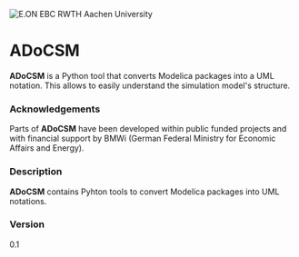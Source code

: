 ![E.ON EBC RWTH Aachen University](./AixLib/Resources/Images/EBC_Logo.png)


ADoCSM
======

**ADoCSM** is a Python tool that converts Modelica packages into a UML notation. This allows to easily understand the simulation model's structure.

### Acknowledgements

Parts of **ADoCSM** have been developed within public funded projects and with financial support by BMWi (German Federal Ministry for Economic Affairs and Energy).

### Description

**ADoCSM** contains Pyhton tools to convert Modelica packages into UML notations.

### Version
0.1
